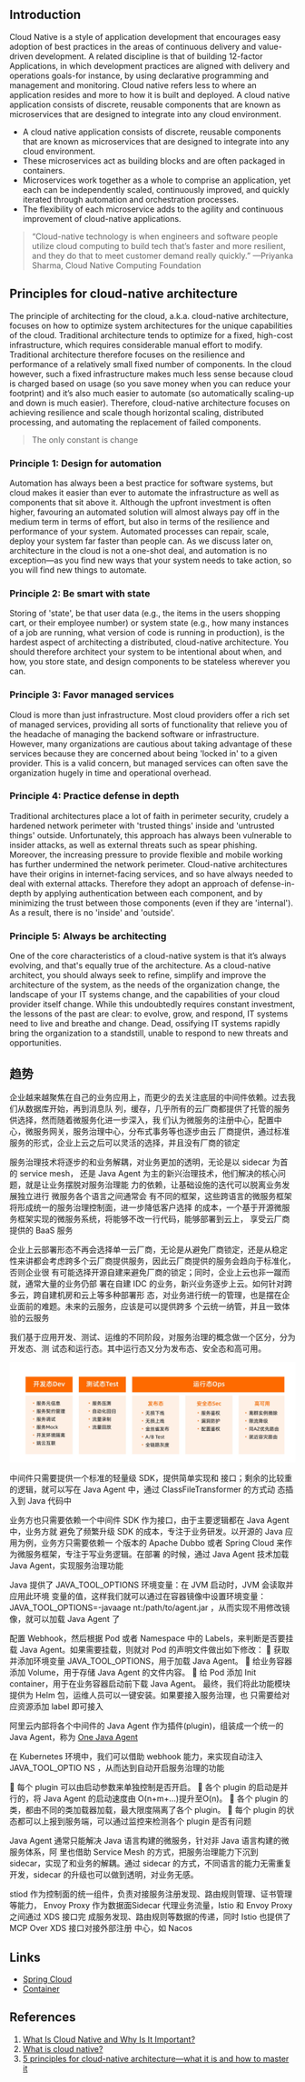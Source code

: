 ## Introduction

Cloud Native is a style of application development that encourages easy adoption of best practices in the areas of continuous delivery and value-driven development. 
A related discipline is that of building 12-factor Applications, in which development practices are aligned with delivery and operations goals-for instance, by using declarative programming and management and monitoring.
Cloud native refers less to where an application resides and more to how it is built and deployed. 
A cloud native application consists of discrete, reusable components that are known as microservices that are designed to integrate into any cloud environment.

- A cloud native application consists of discrete, reusable components that are known as microservices that are designed to integrate into any cloud environment.
- These microservices act as building blocks and are often packaged in containers.
- Microservices work together as a whole to comprise an application, yet each can be independently scaled, continuously improved, and quickly iterated through automation and orchestration processes.
- The flexibility of each microservice adds to the agility and continuous improvement of cloud-native applications.

> “Cloud-native technology is when engineers and software people utilize cloud computing to build tech that’s faster and more resilient, and they do that to meet customer demand really quickly.” —Priyanka Sharma, Cloud Native Computing Foundation

## Principles for cloud-native architecture

The principle of architecting for the cloud, a.k.a. cloud-native architecture, focuses on how to optimize system architectures for the unique capabilities of the cloud.
Traditional architecture tends to optimize for a fixed, high-cost infrastructure, which requires considerable manual effort to modify.
Traditional architecture therefore focuses on the resilience and performance of a relatively small fixed number of components.
In the cloud however, such a fixed infrastructure makes much less sense because cloud is charged based on usage (so you save money when you can reduce your footprint) and it’s also much easier to automate (so automatically scaling-up and down is much easier).
Therefore, cloud-native architecture focuses on achieving resilience and scale though horizontal scaling, distributed processing, and automating the replacement of failed components.

> The only constant is change

### Principle 1: Design for automation

Automation has always been a best practice for software systems, but cloud makes it easier than ever to automate the infrastructure as well as components that sit above it.
Although the upfront investment is often higher, favouring an automated solution will almost always pay off in the medium term in terms of effort, but also in terms of the resilience and performance of your system.
Automated processes can repair, scale, deploy your system far faster than people can.
As we discuss later on, architecture in the cloud is not a one-shot deal, and automation is no exception—as you find new ways that your system needs to take action, so you will find new things to automate.

### Principle 2: Be smart with state

Storing of 'state', be that user data (e.g., the items in the users shopping cart, or their employee number) or system state (e.g., how many instances of a job are running, what version of code is running in production), is the hardest aspect of architecting a distributed, cloud-native architecture.
You should therefore architect your system to be intentional about when, and how, you store state, and design components to be stateless wherever you can.

### Principle 3: Favor managed services

Cloud is more than just infrastructure. Most cloud providers offer a rich set of managed services, providing all sorts of functionality that relieve you of the headache of managing the backend software or infrastructure.
However, many organizations are cautious about taking advantage of these services because they are concerned about being 'locked in' to a given provider.
This is a valid concern, but managed services can often save the organization hugely in time and operational overhead.

### Principle 4: Practice defense in depth

Traditional architectures place a lot of faith in perimeter security, crudely a hardened network perimeter with 'trusted things' inside and 'untrusted things' outside.
Unfortunately, this approach has always been vulnerable to insider attacks, as well as external threats such as spear phishing.
Moreover, the increasing pressure to provide flexible and mobile working has further undermined the network perimeter.
Cloud-native architectures have their origins in internet-facing services, and so have always needed to deal with external attacks.
Therefore they adopt an approach of defense-in-depth by applying authentication between each component, and by minimizing the trust between those components (even if they are 'internal'). As a result, there is no 'inside' and 'outside'.

### Principle 5: Always be architecting

One of the core characteristics of a cloud-native system is that it’s always evolving, and that's equally true of the architecture.
As a cloud-native architect, you should always seek to refine, simplify and improve the architecture of the system, as the needs of the organization change, the landscape of your IT systems change, and the capabilities of your cloud provider itself change.
While this undoubtedly requires constant investment, the lessons of the past are clear: to evolve, grow, and respond, IT systems need to live and breathe and change.
Dead, ossifying IT systems rapidly bring the organization to a standstill, unable to respond to new threats and opportunities.


## 趋势

企业越来越聚焦在⾃⼰的业务应⽤上，⽽更少的去关注底层的中间件依赖。过去我们从数据库开始，再到消息队
列，缓存，⼏乎所有的云厂商都提供了托管的服务供选择，然⽽随着微服务化进⼀步深⼊，我
们认为微服务的注册中⼼，配置中⼼，微服务⽹关，服务治理中⼼，分布式事务等也逐步由云
厂商提供，通过标准服务的形式，企业上云之后可以灵活的选择，并且没有⼚商的锁定



服务治理技术将逐步的和业务解耦，对业务更加的透明，⽆论是以 sidecar 为⾸的 service mesh，
还是 Java Agent 为主的新兴治理技术，他们解决的核⼼问题，就是让业务摆脱对服务治理能
⼒的依赖，让基础设施的迭代可以脱离业务发展独⽴进⾏
微服务各个语⾔之间通常会
有不同的框架，这些跨语⾔的微服务框架将形成统⼀的服务治理控制⾯，进⼀步降低客户选择
的成本，⼀个基于开源微服务框架实现的微服务系统，将能够不改⼀⾏代码，能够部署到云上，
享受云⼚商提供的 BaaS 服务

企业上云部署形态不再会选择单⼀云厂商，⽆论是从避免⼚商锁定，还是从稳定
性来讲都会考虑跨多个云⼚商提供服务，因此云厂商提供的服务会趋向于标准化，否则企业很
有可能选择开源⾃建来避免⼚商的锁定；同时，企业上云也⾮⼀蹴⽽就，通常⼤量的业务仍部
署在⾃建 IDC 的业务，新兴业务逐步上云。如何针对跨多云，跨⾃建机房和云上等多种部署形
态，对业务进⾏统⼀的管理，也是摆在企业⾯前的难题。未来的云服务，应该是可以提供跨多
个云统⼀纳管，并且⼀致体验的云服务

我们基于应⽤开发、测试、运维的不同阶段，对服务治理的概念做⼀个区分，分为开发态、测
试态和运行态。其中运⾏态⼜分为发布态、安全态和⾼可⽤。

![alt text](image.png)

中间件只需要提供⼀个标准的轻量级 SDK，提供简单实现和
接⼝；剩余的⽐较重的逻辑，就可以写在 Java Agent 中，通过 ClassFileTransformer 的⽅式动
态插⼊到 Java 代码中

业务⽅也只需要依赖⼀个中间件 SDK 作为接⼝，由于主要逻辑都在 Java Agent 中，业务⽅就
避免了频繁升级 SDK 的成本，专注于业务研发。以开源的 Java 应⽤为例，业务⽅只需要依赖⼀
个版本的 Apache Dubbo 或者 Spring Cloud 来作为微服务框架，专注于写业务逻辑。在部署
的时候，通过 Java Agent 技术加载 Java Agent，实现服务治理功能

Java 提供了 JAVA_TOOL_OPTIONS 环境变量：在 JVM 启动时，JVM 会读取并应⽤此环境
变量的值，这样我们就可以通过在容器镜像中设置环境变量：JAVA_TOOL_OPTIONS=-javaage
nt:/path/to/agent.jar ，从⽽实现不⽤修改镜像，就可以加载 Java Agent 了

配置 Webhook，然后根据 Pod 或者 Namespace 中的 Labels，来判断是否要挂载 Java
Agent。如果需要挂载，则就对 Pod 的声明⽂件做出如下修改：
 获取并添加环境变量 JAVA_TOOL_OPTIONS，⽤于加载 Java Agent。
 给业务容器添加 Volume，⽤于存储 Java Agent 的⽂件内容。
 给 Pod 添加 Init container，⽤于在业务容器启动前下载 Java Agent。
最终，我们将此功能模块提供为 Helm 包，运维⼈员可以⼀键安装。如果要接⼊服务治理，也
只需要给对应资源添加 label 即可接⼊


阿⾥云内部将各个中间件的 Java Agent 作为插件(plugin)，组装成⼀个统⼀的 Java
Agent，称为 [One Java Agent](https://github.com/alibaba/one-java-agent)

在 Kubernetes 环境中，我们可以借助 webhook 能⼒，来实现⾃动注⼊ JAVA_TOOL_OPTIO
NS ，从⽽达到⾃动开启服务治理的功能

 每个 plugin 可以由启动参数来单独控制是否开启。
 各个 plugin 的启动是并⾏的，将 Java Agent 的启动速度由 O(n+m+...)提升⾄O(n)。
 各个 plugin 的类，都由不同的类加载器加载，最⼤限度隔离了各个 plugin。
 每个 plugin 的状态都可以上报到服务端，可以通过监控来检测各个 plugin 是否有问题


Java Agent 通常只能解决 Java 语⾔构建的微服务，针对⾮ Java 语⾔构建的微服务体系，阿
⾥也借助 Service Mesh 的⽅式，把服务治理能⼒下沉到 sidecar，实现了和业务的解耦。通过
sidecar 的⽅式，不同语⾔的能⼒⽆需重复开发，sidecar 的升级也可以做到透明，对业务⽆感。

stiod 作为控制⾯的统⼀组件，负责对接服务注册发现、路由规则管理、证书管理等能⼒，
Envoy Proxy 作为数据⾯Sidecar 代理业务流量，Istio 和 Envoy Proxy 之间通过 XDS 接⼝完
成服务发现、路由规则等数据的传递，同时 Istio 也提供了 MCP Over XDS 接⼝对接外部注册
中⼼，如 Nacos

## Links

- [Spring Cloud](/docs/CS/Java/Spring_Cloud/Spring_Cloud.md)
- [Container](/docs/CS/Container/Container.md)

## References

1. [What Is Cloud Native and Why Is It Important?](https://builtin.com/articles/what-is-cloud-native)
2. [What is cloud native?](https://www.ibm.com/topics/cloud-native)
3. [5 principles for cloud-native architecture—what it is and how to master it](https://cloud.google.com/blog/products/application-development/5-principles-for-cloud-native-architecture-what-it-is-and-how-to-master-it)

